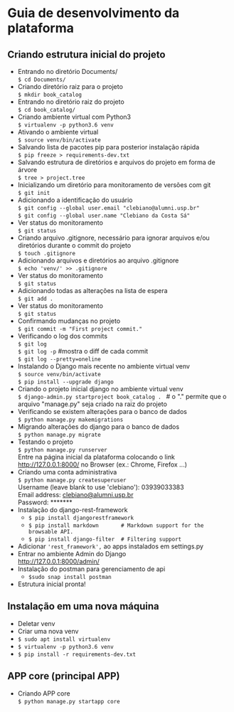 # Guia de desenvolvimento da plataforma

## Criando estrutura inicial do projeto  
- Entrando no diretório Documents/  
	`$ cd Documents/`
- Criando diretório raiz para o projeto  
	`$ mkdir book_catalog`
- Entrando no diretório raiz do projeto  
	`$ cd book_catalog/`
- Criando ambiente virtual com Python3  
	`$ virtualenv -p python3.6 venv`
- Ativando o ambiente virtual  
	`$ source venv/bin/activate`
- Salvando lista de pacotes pip para posterior instalação rápida  
	`$ pip freeze > requirements-dev.txt`
- Salvando estrutura de diretórios e arquivos do projeto em forma de árvore  
	`$ tree > project.tree`
- Inicializando um diretório para monitoramento de versões com git  
	`$ git init`
- Adicionando a identificação do usuário  
  `$ git config --global user.email "clebiano@alumni.usp.br"`  
  `$ git config --global user.name "Clebiano da Costa Sá"`  
- Ver status do monitoramento  
  `$ git status`  
- Criando arquivo .gitignore, necessário para ignorar arquivos e/ou diretórios durante o commit do projeto  
	`$ touch .gitignore`  
- Adicionando arquivos e diretórios ao arquivo .gitignore  
	`$ echo 'venv/' >> .gitignore`  
- Ver status do monitoramento  
  `$ git status`  
- Adicionando todas as alterações na lista de espera  
  `$ git add .`  
- Ver status do monitoramento  
  `$ git status`  
- Confirmando mudanças no projeto  
  `$ git commit -m "First project commit."`
- Verificando o log dos commits  
  `$ git log`  
  `$ git log -p` #mostra o diff de cada commit  
  `$ git log --pretty=oneline`  
- Instalando o Django mais recente no ambiente virtual venv  
	`$ source venv/bin/activate`  
	`$ pip install --upgrade django`  
- Criando o projeto inicial django no ambiente virtual venv  
	`$ django-admin.py startproject book_catalog . ` # o "." permite que o arquivo "manage.py" seja criado na raiz do projeto  
- Verificando se existem alterações para o banco de dados  
	`$ python manage.py makemigrations`
- Migrando alterações do django para o banco de dados  
	`$ python manage.py migrate`  
- Testando o projeto  
	`$ python manage.py runserver`  
	Entre na página inicial da plataforma colocando o link http://127.0.0.1:8000/ no Browser (ex.: Chrome, Firefox ...)  
- Criando uma conta administrativa  
	`$ python manage.py createsuperuser`  
	Username (leave blank to use 'clebiano'): 03939033383  
	Email address: clebiano@alumni.usp.br  
	Password: \*\*\*\*\*\*\*  
- Instalação do django-rest-framework  
	- `$ pip install djangorestframework`  
	- `$ pip install markdown       # Markdown support for the browsable API.`  
	- `$ pip install django-filter  # Filtering support`  
- Adicionar `'rest_framework',` ao apps instalados em settings.py  
- Entrar no ambiente Admin do Django  
	http://127.0.0.1:8000/admin/  
- Instalação do postman para gerenciamento de api  
	- `$sudo snap install postman`
- Estrutura inicial pronta!

## Instalação em uma nova máquina  
- Deletar venv  
- Criar uma nova venv  
 - `$ sudo apt install virtualenv`  
 - `$ virtualenv -p python3.6 venv`  
- `$ pip install -r requirements-dev.txt`  

## APP core (principal APP)  
- Criando APP core  
	`$ python manage.py startapp core`  

##
